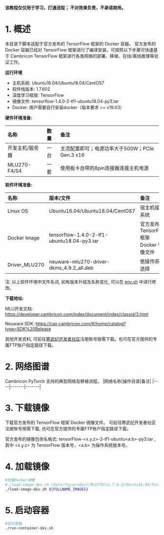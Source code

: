 
**该教程仅仅用于学习，打通流程； 不对效果负责，不承诺商用。**

# 1. 概述
本目录下脚本适配于官方发布的 TensorFlow 框架的 Docker 容器。 官方发布的 Docker 容器已经对 TensorFlow 框架进行了编译安装。可按照以下步骤可快速基于 Cambricon TensorFlow 框架进行各类网络的部署、移植、在线/离线推理等验证工作。

**运行环境**

- 主机系统: Ubuntu16.04/Ubuntu18.04/CentOS7
- 软件栈版本: 1.7.602
- 深度学习框架: TensorFlow
- 镜像文件: tensorflow-1.4.0-2-tf1-ubuntu18.04-py3.tar
- Docker: ⽤⼾需要⾃⾏安装docker（版本要求 >= v19.03）

**硬件环境准备:**

| 名称           | 数量      | 备注                  |
| :------------ | :--------- | :------------------ |
| 开发主机/服务器  | 一台       |主流配置即可；电源功率大于500W；PCIe Gen.3 x16 |
| MLU270-F4/S4   | 一套       |使用板卡自带的8pin连接器连接主机电源|

**软件环境准备:**

| 名称                   | 版本/文件                                              | 备注                                   |
| :-------------------- | :-------------------------------                      | :----------------------------------    |
| Linux OS              | Ubuntu16.04/Ubuntu18.04/CentOS7                       | 宿主机操作系统                           |
| Docker Image          | tensorflow-1.4.0-2-tf1-ubuntu18.04-py3.tar            | 官方发布的 TensorFlow 框架 Docker 镜像文件 |
| Driver_MLU270         | neuware-mlu270-driver-dkms_4.9.2_all.deb              | 依操作系统选择                           |

注: 以上软件环境中文件名词, 如有版本升级及名称变化, 可以在 [env.sh](./env.sh) 中进行修改。

**下载地址:**

MLU开发文档: https://developer.cambricon.com/index/document/index/classid/3.html

Neuware SDK: https://cair.cambricon.com/#/home/catalog?type=SDK%20Release

其他开发资料, 可前往[寒武纪开发者社区](https://developer.cambricon.com)注册账号按需下载。也可在官方提供的专属FTP账户指定路径下载。

# 2. 网络图谱
Cambricon PyTorch 支持的典型网络及移植流程。
|网络名称|操作目录|备注|
|----|-------|-------|

# 3. 下载镜像

下载官方发布的 TensorFlow 框架 Docker 镜像文件。 可前往寒武纪开发者社区注册账号按需下载, 也可在官方提供的专属FTP账户指定路径下载。

官方发布的镜像包命名格式: tensorFlow-<x.y.z>-2-tf1-ubuntu<a.b>-py3.tar , 其中 <x.y.z> 为 TensorFlow 版本号，<a.b> 为操作系统版本号。

# 4. 加载镜像
```bash
#加载Docker镜像
#./load-image-dev.sh /data/ftp/product/MLU270/v1.7.0-2/Ubuntu18.04/TensorFlow/docker/tensorflow-1.4.0-2-tf1-ubuntu18.04-py3.tar
./load-image-dev.sh ${FULLNAME_IMAGES}
```

# 5. 启动容器
```bash
#启动容器
./run-container-dev.sh
```
